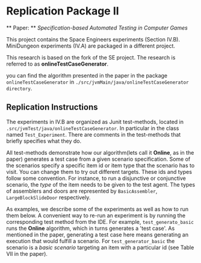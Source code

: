 # Replication Package II 
** Paper: ** _Specification-based Automated Testing in Computer Games_

This project contains the Space Engineers experiments (Section IV.B). MiniDungeon experiments (IV.A) are packaged in a different project.


This research is based on the fork of the SE project. The research is referred to as **onlineTestCaseGenerator**.
 
you can find the algorithm presented in the paper in the package `onlineTestCaseGenerator` in `./src/jvmMain/java/onlineTestCaseGenerator directory`.

## Replication Instructions

The experiments in IV.B are organized as Junit test-methods, located in  `.src/jvmTest/java/onlineTestCaseGenerator`. In particular in the class named `Test_Experiment`. There are comments in the test-methods that briefly specifies what they do.


All test-methods demonstrate how our algorithm(lets call it **Online**, as in the paper) generates a test case from a given scenario specification.
Some of the scenarios specify a specific item id or item type that the scenario has to visit. You can change them to try out different targets. These ids and types follow some convention. For instance, to run a disjunctive or conjunctive scenario, the _type_ of the item needs to be given to the test agent.
The types of assemblers and doors are represented by `BasicAssembler`, `LargeBlockSlideDoor` respectively. 

As examples, we describe some of the experiments as well as how to run them below.
A convenient way to re-run an experiment is by running the corresponding test method from the IDE.
For example, `test_generato_basic`  runs the **Online** algorithm, which in turns  generates a 'test case'.
As mentioned in the paper, generating a test case here means generating an execution that would fulfill a scenario. For `test_generator_basic` the scenario is a _basic scenario_  targeting an item with a particular id (see Table VII in the paper).
